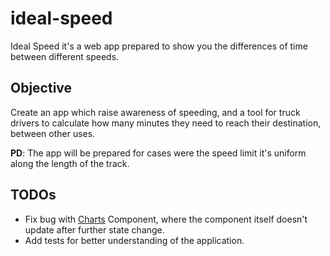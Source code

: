 # ideal-speed

Ideal Speed it's a web app prepared to show you the differences of time between different speeds.

## Objective

Create an app which raise awareness of speeding, and a tool for truck drivers to calculate how many minutes they need to reach their destination, between other uses.

**PD**: The app will be prepared for cases were the speed limit it's uniform along the length of the track.

## TODOs

* Fix bug with [Charts](https://github.com/JoseJuan1011/ideal-speed/tree/state-management/src/components/Chart) Component, where the component itself doesn't update after further state change.
* Add tests for better understanding of the application.
